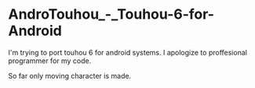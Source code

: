 # AndroTouhou_-_Touhou-6-for-Android
I'm trying to port touhou 6 for android systems.
I apologize to proffesional programmer for my code.

So far only moving character is made.
